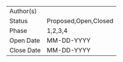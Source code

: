 |||
|---|---|
|Author(s)||
|Status|Proposed,Open,Closed|
|Phase| 1,2,3,4|
|Open Date|MM-DD-YYYY|
|Close Date|MM-DD-YYYY|

